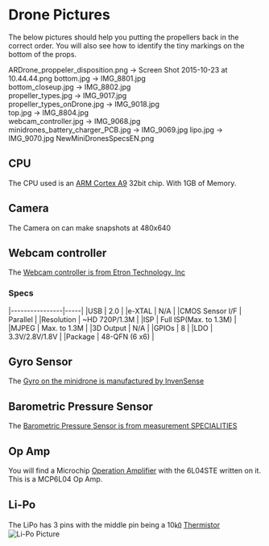 # Drone Pictures

The below pictures should help you putting the propellers back in the correct order.
You will also see how to identify the tiny markings on the bottom of the props.

ARDrone_proppeler_disposition.png -> Screen Shot 2015-10-23 at 10.44.44.png
bottom.jpg -> IMG_8801.jpg    
bottom_closeup.jpg -> IMG_8802.jpg    
propeller_types.jpg -> IMG_9017.jpg    
propeller_types_onDrone.jpg -> IMG_9018.jpg    
top.jpg -> IMG_8804.jpg    
webcam_controller.jpg -> IMG_9068.jpg
minidrones_battery_charger_PCB.jpg -> IMG_9069.jpg
lipo.jpg -> IMG_9070.jpg
NewMiniDronesSpecsEN.png

## CPU

The CPU used is an [ARM Cortex A9](https://en.wikipedia.org/wiki/ARM_Cortex-A9) 32bit chip. With 1GB of Memory.

## Camera

The Camera on can make snapshots at 480x640


## Webcam controller

The [Webcam controller is from Etron Technology, Inc](http://www.etron.com/en/products/webcam_detial.php?Product_ID=9)

### Specs
|----------------|-----|
|USB             | 2.0 |
|e-XTAL          | N/A |
|CMOS Sensor I/F | Parallel |
|Resolution      | ~HD 720P/1.3M |
|ISP             | Full ISP(Max. to 1.3M) |
|MJPEG           | Max. to 1.3M |
|3D Output       | N/A |
|GPIOs           | 8 |
|LDO             | 3.3V/2.8V/1.8V |
|Package         | 48-QFN (6 x6) |

## Gyro Sensor

The [Gyro on the minidrone is manufactured by InvenSense](https://store.invensense.com/ProductDetail/MPU6050-InvenSense-Inc/422200/)

## Barometric Pressure Sensor

The [Barometric Pressure Sensor is from measurement SPECIALITIES](http://www.meas-spec.com/product/t_product.aspx?id=8499)

## Op Amp

You will find a Microchip [Operation Amplifier](https://en.wikipedia.org/wiki/Operational_amplifier) with the 6L04STE written on it. This is a MCP6L04 Op Amp.

## Li-Po

The LiPo has 3 pins with the middle pin being a 10㏀ [Thermistor](https://en.wikipedia.org/wiki/Thermistor)
![Li-Po Picture](lipo.jpg)
